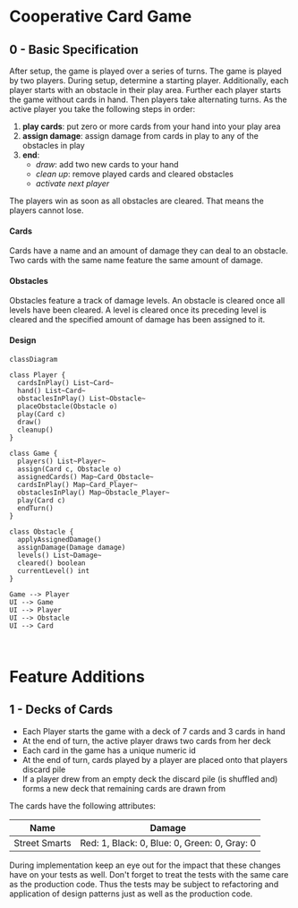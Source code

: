 
# Cooperative Card Game

## 0 - Basic Specification 
After setup, the game is played over a series of turns.
The game is played by two players.
During setup, determine a starting player.
Additionally, each player starts with an obstacle in their play area.
Further each player starts the game without cards in hand.
Then players take alternating turns.
As the active player you take the following steps in order:

1. **play cards**: put zero or more cards from your hand into your play area
2. **assign damage**: assign damage from cards in play to any of the obstacles in play
3. **end**:
   - *draw*: add two new cards to your hand
   - *clean up*: remove played cards and cleared obstacles
   - *activate next player*

The players win as soon as all obstacles are cleared.
That means the players cannot lose.

#### Cards
Cards have a name and an amount of damage they can deal to
an obstacle. Two cards with the same name feature the same amount of damage.

#### Obstacles
Obstacles feature a track of damage levels.
An obstacle is cleared once all levels have been cleared.
A level is cleared once its preceding level is cleared and the specified
amount of damage has been assigned to it.

#### Design
```mermaid
classDiagram

class Player {
  cardsInPlay() List~Card~
  hand() List~Card~
  obstaclesInPlay() List~Obstacle~
  placeObstacle(Obstacle o)
  play(Card c)
  draw()
  cleanup()
}

class Game {
  players() List~Player~
  assign(Card c, Obstacle o)
  assignedCards() Map~Card_Obstacle~
  cardsInPlay() Map~Card_Player~
  obstaclesInPlay() Map~Obstacle_Player~
  play(Card c)
  endTurn()
}

class Obstacle {
  applyAssignedDamage()
  assignDamage(Damage damage)
  levels() List~Damage~
  cleared() boolean
  currentLevel() int
}

Game --> Player
UI --> Game
UI --> Player
UI --> Obstacle
UI --> Card
  
  
```

# Feature Additions

## 1 - Decks of Cards
- Each Player starts the game with a deck of 7 cards and 3 cards in hand
- At the end of turn, the active player draws two cards from her deck
- Each card in the game has a unique numeric id
- At the end of turn, cards played by a player are placed onto that players discard pile 
- If a player drew from an empty deck the discard pile (is shuffled and) forms a new deck that remaining cards are drawn from

The cards have the following attributes:

| Name          | Damage                                        |
|---------------|-----------------------------------------------|
| Street Smarts |  Red: 1, Black: 0, Blue: 0, Green: 0, Gray: 0 |

During implementation keep an eye out for the impact that these changes have on
your tests as well. Don't forget to treat the tests with the same care as the production
code. Thus the tests may be subject to refactoring and application of design
patterns just as well as the production code.


